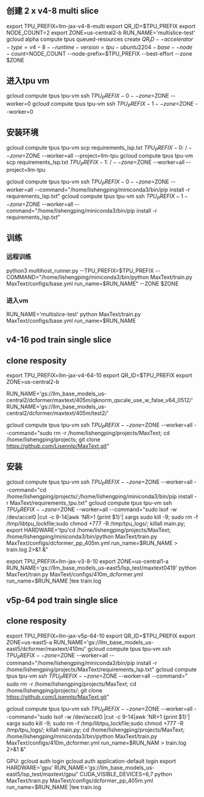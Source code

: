 ## 创建 2 x v4-8 multi slice
export TPU_PREFIX=llm-jax-v4-8-multi
export QR_ID=$TPU_PREFIX
export NODE_COUNT=2
export ZONE=us-central2-b
RUN_NAME='multislice-test'
gcloud alpha compute tpus queued-resources create $QR_ID --accelerator-type=v4-8 --runtime-version=tpu-ubuntu2204-base --node-count=$NODE_COUNT --node-prefix=$TPU_PREFIX  --best-effort --zone $ZONE

## 进入tpu vm
gcloud compute tpus tpu-vm ssh $TPU_PREFIX-0 --zone=$ZONE --worker=0
gcloud compute tpus tpu-vm ssh $TPU_PREFIX-1 --zone=$ZONE --worker=0

## 安装环境
gcloud compute tpus tpu-vm scp requirements_lsp.txt $TPU_PREFIX-0:~/  --zone=$ZONE  --worker=all  --project=llm-tpu
gcloud compute tpus tpu-vm scp requirements_lsp.txt $TPU_PREFIX-1:~/  --zone=$ZONE  --worker=all  --project=llm-tpu

gcloud compute tpus tpu-vm ssh $TPU_PREFIX-0 --zone=$ZONE --worker=all --command="/home/lishengping/miniconda3/bin/pip install -r requirements_lsp.txt"
gcloud compute tpus tpu-vm ssh $TPU_PREFIX-1 --zone=$ZONE --worker=all --command="/home/lishengping/miniconda3/bin/pip install -r requirements_lsp.txt"

## 训练
### 远程训练
python3 multihost_runner.py --TPU_PREFIX=$TPU_PREFIX --COMMAND="/home/lishengping/miniconda3/bin/python MaxText/train.py MaxText/configs/base.yml run_name=$RUN_NAME" --ZONE $ZONE
### 进入vm
RUN_NAME='multislice-test'
python MaxText/train.py MaxText/configs/base.yml run_name=$RUN_NAME



## v4-16 pod train single slice
## clone resposity
export TPU_PREFIX=llm-jax-v4-64-10
export QR_ID=$TPU_PREFIX
export ZONE=us-central2-b
<!-- RUN_NAME='gs://llm_base_models_us-central2/dcformer/maxtext/410m/qknorm0511/' -->
RUN_NAME='gs://llm_base_models_us-central2/dcformer/maxtext/405m/qknorm_qscale_use_w_false_v64_0512/'
RUN_NAME='gs://llm_base_models_us-central2/dcformer/maxtext/405m/test2/'

gcloud compute tpus tpu-vm ssh $TPU_PREFIX --zone=$ZONE --worker=all --command="sudo rm -r /home/lishengping/projects/MaxText; cd /home/lishengping/projects; git clone https://github.com/Lisennlp/MaxText.git"
## 安装
gcloud compute tpus tpu-vm ssh $TPU_PREFIX --zone=$ZONE --worker=all --command="cd /home/lishengping/projects/;/home/lishengping/miniconda3/bin/pip install -r MaxText/requirements_tpu.txt"
gcloud compute tpus tpu-vm ssh $TPU_PREFIX --zone=$ZONE --worker=all --command="sudo lsof -w /dev/accel0 |cut -c 9-14|awk 'NR>1 {print $1}'| xargs sudo kill -9; sudo rm -f /tmp/libtpu_lockfile;sudo chmod +777 -R /tmp/tpu_logs/; killall main.py; export HARDWARE='tpu'cd /home/lishengping/projects/MaxText; /home/lishengping/miniconda3/bin/python MaxText/train.py MaxText/configs/dcformer_pp_405m.yml  run_name=$RUN_NAME  > train.log 2>&1 &"


export TPU_PREFIX=llm-jax-v3-8-10
export ZONE=us-central1-a
RUN_NAME='gs://llm_base_models_us-east5/lsp_test/maxtext0419'
python MaxText/train.py MaxText/configs/410m_dcformer.yml run_name=$RUN_NAME |tee train.log


## v5p-64 pod train single slice
## clone resposity
export TPU_PREFIX=llm-jax-v5p-64-10
export QR_ID=$TPU_PREFIX
export ZONE=us-east5-a
RUN_NAME='gs://llm_base_models_us-east5/dcformer/maxtext/410m/'
gcloud compute tpus tpu-vm ssh $TPU_PREFIX --zone=$ZONE --worker=all --command="/home/lishengping/miniconda3/bin/pip install -r /home/lishengping/projects/MaxText/requirements_lsp.txt"
gcloud compute tpus tpu-vm ssh $TPU_PREFIX --zone=$ZONE --worker=all --command=" sudo rm -r /home/lishengping/projects/MaxText; cd /home/lishengping/projects/; git clone https://github.com/Lisennlp/MaxText.git"

gcloud compute tpus tpu-vm ssh $TPU_PREFIX --zone=$ZONE --worker=all --command="sudo lsof -w /dev/accel0 |cut -c 9-14|awk 'NR>1 {print $1}'| xargs sudo kill -9; sudo rm -f /tmp/libtpu_lockfile;sudo chmod +777 -R /tmp/tpu_logs/; killall main.py; cd /home/lishengping/projects/MaxText; /home/lishengping/miniconda3/bin/python MaxText/train.py MaxText/configs/410m_dcformer.yml run_name=$RUN_NAM > train.log 2>&1 &"

GPU:
gcloud auth login
gcloud auth application-default login
export HARDWARE='gpu'
RUN_NAME='gs://llm_base_models_us-east5/lsp_test/maxtext/gpu/'
CUDA_VISIBLE_DEVICES=6,7 python MaxText/train.py MaxText/configs/dcformer_pp_405m.yml run_name=$RUN_NAME |tee train.log

<!-- python -c 'import os; print(os.environ["HARDWARE"])' -->